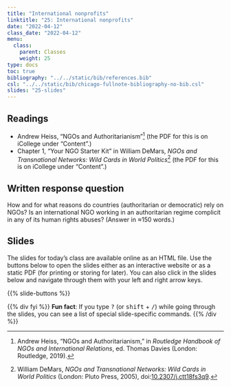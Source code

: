 ```yaml
---
title: "International nonprofits"
linktitle: "25: International nonprofits"
date: "2022-04-12"
class_date: "2022-04-12"
menu:
  class:
    parent: Classes
    weight: 25
type: docs
toc: true
bibliography: "../../static/bib/references.bib"
csl: "../../static/bib/chicago-fullnote-bibliography-no-bib.csl"
slides: "25-slides"
---
```


## Readings

-   <i class="fas fa-file-pdf"></i> Andrew Heiss, “NGOs and Authoritarianism”[^1] (the PDF for this is on iCollege under “Content”.)
-   Chapter 1, “Your NGO Starter Kit” in William DeMars, *NGOs and Transnational Networks: Wild Cards in World Politics*[^2] (the PDF for this is on iCollege under “Content”.)

## Written response question

How and for what reasons do countries (authoritarian or democratic) rely on NGOs? Is an international NGO working in an authoritarian regime complicit in any of its human rights abuses? (Answer in ≈150 words.)

## Slides

The slides for today’s class are available online as an HTML file. Use the buttons below to open the slides either as an interactive website or as a static PDF (for printing or storing for later). You can also click in the slides below and navigate through them with your left and right arrow keys.

{{% slide-buttons %}}

{{% div fyi %}}
**Fun fact**: If you type <kbd>?</kbd> (or <kbd>shift</kbd> + <kbd>/</kbd>) while going through the slides, you can see a list of special slide-specific commands.
{{% /div %}}

[^1]: Andrew Heiss, “NGOs and Authoritarianism,” in *Routledge Handbook of NGOs and International Relations*, ed. Thomas Davies (London: Routledge, 2019).

[^2]: William DeMars, *NGOs and Transnational Networks: Wild Cards in World Politics* (London: Pluto Press, 2005), doi:[10.2307/j.ctt18fs3q9](https://doi.org/10.2307/j.ctt18fs3q9).
